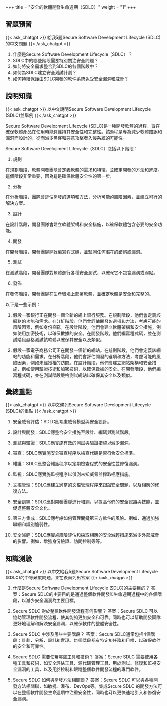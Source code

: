 +++
title = "安全的軟體開發生命週期（SDLC）"
weight = "1"
+++
## 習題預習
{{< ask_chatgpt >}}
給我5題Secure Software Development Lifecycle (SDLC)的中文問題
{{< /ask_chatgpt >}}



1. 什麼是Secure Software Development Lifecycle（SDLC）？ 
2. SDLC中的哪些階段需要特別關注安全問題？ 
3. 如何將安全需求整合到SDLC的各個階段中？ 
4. 如何為SDLC建立安全測試計劃？ 
5. 如何持續保護由SDLC開發的軟件系統免受安全漏洞和威脅？   

## 說明知識
{{< ask_chatgpt >}}
以中文說明Secure Software Development Lifecycle (SDLC)並舉例
{{< /ask_chatgpt >}}



Secure Software Development Lifecycle (SDLC)是一種開發軟體的過程，旨在確保軟體產品在使用時能夠維持其安全性和完整性。該過程是專為減少軟體錯誤和漏洞而設計的，從而減少黑客和惡意攻擊者入侵系統的可能性。

Secure Software Development Lifecycle（SDLC）包括以下階段：

1. 規劃

在規劃階段，軟體開發團隊會定義軟體的需求和特徵，並確定開發的方法和進度。這個階段非常重要，因為這是確保軟體安全性的第一步。

2. 分析

在分析階段，團隊會評估開發的選項和方法，分析可能的風險因素，並建立可行的解決方案。

3. 設計

在設計階段，開發團隊會建立軟體架構和安全措施，以確保軟體包含必要的安全功能。

4. 開發

在開發階段，開發團隊開始編寫程式碼，並監測任何潛在的錯誤或漏洞。

5. 測試

在測試階段，開發團隊對軟體進行各種安全測試，以確保它不包含漏洞或弱點。

6. 發佈

在發佈階段，開發團隊在生產環境上部署軟體，並確定軟體是安全和完整的。

以下是一些示例：

1. 假設一家銀行正在開發一個全新的網上銀行服務。在規劃階段，他們會定義該服務的功能和需求。在分析階段，他們會評估開發的選項和方法，考慮可能的風險因素，例如身份盜竊。在設計階段，他們會建立軟體架構和安全措施，例如使用加密技術，以確保數據的安全。在開發階段，他們編寫程式碼，並在測試階段嚴格測試該軟體以確保其安全以及類似。

2. 假設一家電子商務公司正在開發一個新的網站。在規劃階段，他們會定義該網站的功能和需求。在分析階段，他們會評估開發的選項和方法，考慮可能的風險因素，例如未經授權的訪問。在設計階段，他們會建立網站架構和安全措施，例如使用驗證技術和加密技術，以確保數據的安全。在開發階段，他們編寫程式碼，並在測試階段嚴格測試網站以確保其安全以及類似。   

## 彙總重點
{{< ask_chatgpt >}}
以中文條列Secure Software Development Lifecycle (SDLC)的重點
{{< /ask_chatgpt >}}



1. 安全威脅評估：SDLC應考慮威脅模型與安全設計。

2. 設計與開發：SDLC應整合安全措施至設計、編碼與測試階段。

3. 測試與驗證：SDLC應實施有效的測試與驗證措施以減少漏洞。

4. 審查：SDLC應實施安全審查程序以檢查代碼是否符合安全標準。

5. 維護：SDLC應整合維護程序以定期檢查程式的安全性並修復漏洞。

6. 監視：SDLC應實施監視程序以偵測未知威脅並採取相應措施。

7. 文檔管理：SDLC應建立適當的文檔管理程序來跟蹤安全問題，以及相應的修復方法。

8. 安全訓練：SDLC應對開發團隊進行培訓，以提高他們的安全認識與技能，並促進整體安全文化。

9. 第三方集成：SDLC應考慮如何管理關鍵第三方軟件的風險。例如，通過加強聯網和識別脆弱性。

10. 安全減輕：SDLC應實施風險評估和採取相應的安全減輕措施來減少外部威脅的影響。例如，增強身份驗證、訪問控制等等。   

## 知識測驗
{{< ask_chatgpt >}}
以中文給我5題Secure Software Development Lifecycle (SDLC)的中等難度問題，並在後面列出答案
{{< /ask_chatgpt >}}



1. 什麼是Secure Software Development Lifecycle (SDLC)的主要目的？
答案：Secure SDLC的主要目的是通過整個軟件開發和生命週期過程中的各個階段，以減少安全漏洞為主要目標。

2. Secure SDLC 對於整個軟件開發流程有何影響？
答案：Secure SDLC 可以協助管理軟件開發流程，使其能夠更加安全和可靠。同時也可以幫助開發團隊更好地理解和解決安全漏洞，以確保軟件的整體安全性。

3. Secure SDLC 中涉及哪些主要階段？
答案：Secure SDLC通常包括4個階段：計劃，分析，設計和實現。每個階段都有特定的任務和目標，以確保軟件的安全和可靠性。

4. Secure SDLC 需要使用哪些工具和技術？
答案：Secure SDLC 需要使用各種工具和技術，如安全評估工具、源代碼管理工具、用於測試、修復和監視安全漏洞的工具，以及用於控制和跟蹤整個軟件開發流程的專門軟件。

5. Secure SDLC 如何與開發方法相關聯？
答案：Secure SDLC 可以與各種開發方法相關聯，如敏捷、瀑布、DevOps等。集成Secure SDLC 的開發方法可以在整個軟件開發生命週期中注重安全性，同時也可以更快速地引入和修復安全漏洞。   

